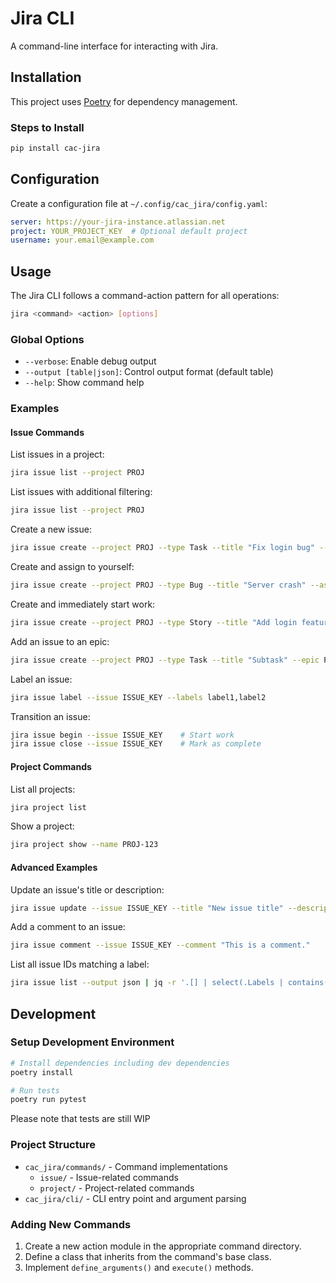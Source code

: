 # Jira CLI

A command-line interface for interacting with Jira.

## Installation

This project uses [Poetry](https://python-poetry.org/) for dependency management.

### Steps to Install

```bash
pip install cac-jira
```

## Configuration

Create a configuration file at `~/.config/cac_jira/config.yaml`:

```yaml
server: https://your-jira-instance.atlassian.net
project: YOUR_PROJECT_KEY  # Optional default project
username: your.email@example.com
```

## Usage

The Jira CLI follows a command-action pattern for all operations:

```bash
jira <command> <action> [options]
```

### Global Options

- `--verbose`: Enable debug output
- `--output [table|json]`: Control output format (default table)
- `--help`: Show command help
<!-- --suppress-output: Hide command output -->
<!-- --version: Display version information -->

### Examples

#### Issue Commands

List issues in a project:

```bash
jira issue list --project PROJ
```

List issues with additional filtering:

```bash
jira issue list --project PROJ
```

Create a new issue:

```bash
jira issue create --project PROJ --type Task --title "Fix login bug" --description "Users can't log in"
```

Create and assign to yourself:

```bash
jira issue create --project PROJ --type Bug --title "Server crash" --assign
```

Create and immediately start work:

```bash
jira issue create --project PROJ --type Story --title "Add login feature" --begin
```

Add an issue to an epic:

```bash
jira issue create --project PROJ --type Task --title "Subtask" --epic PROJ-100
```

Label an issue:

```bash
jira issue label --issue ISSUE_KEY --labels label1,label2
```

Transition an issue:

```bash
jira issue begin --issue ISSUE_KEY    # Start work
jira issue close --issue ISSUE_KEY    # Mark as complete
```

#### Project Commands

List all projects:

```bash
jira project list
```

Show a project:

```bash
jira project show --name PROJ-123
```

#### Advanced Examples

Update an issue's title or description:

```bash
jira issue update --issue ISSUE_KEY --title "New issue title" --description "new issue description"
```

Add a comment to an issue:

```bash
jira issue comment --issue ISSUE_KEY --comment "This is a comment."
```

List all issue IDs matching a label:

```bash
jira issue list --output json | jq -r '.[] | select(.Labels | contains("production")) | .ID'
```

## Development

### Setup Development Environment

```bash
# Install dependencies including dev dependencies
poetry install

# Run tests
poetry run pytest
```

Please note that tests are still WIP

### Project Structure

- `cac_jira/commands/` - Command implementations
  - `issue/` - Issue-related commands
  - `project/` - Project-related commands
- `cac_jira/cli/` - CLI entry point and argument parsing

### Adding New Commands

1. Create a new action module in the appropriate command directory.
2. Define a class that inherits from the command's base class.
3. Implement `define_arguments()` and `execute()` methods.
